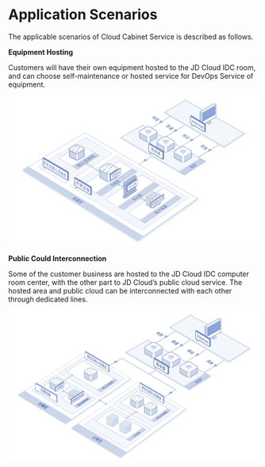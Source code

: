 # Application Scenarios

The applicable scenarios of Cloud Cabinet Service is described as follows.

**Equipment Hosting**

  Customers will have their own equipment hosted to the JD Cloud IDC room, and can choose self-maintenance or hosted service for DevOps Service of equipment.
  
![To view Application Scenario 1, click the link](https://github.com/jdcloudcom/cn/blob/cn-Cloud-Cabinet-Service/image/Hyper-Converged-IDC/Cloud-Cabinet-Service/CCS013.png)

**Public Could Interconnection**

  Some of the customer business are hosted to the JD Cloud IDC computer room center, with the other part to JD Cloud’s public cloud service. The hosted area and public cloud can be interconnected with each other through dedicated lines.

![To view Application Scenario 2, click the link](https://github.com/jdcloudcom/cn/blob/cn-Cloud-Cabinet-Service/image/Hyper-Converged-IDC/Cloud-Cabinet-Service/CCS014.png)
